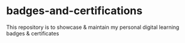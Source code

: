 # badges-and-certifications
This repository is to showcase &amp; maintain my personal digital learning badges &amp; certificates
